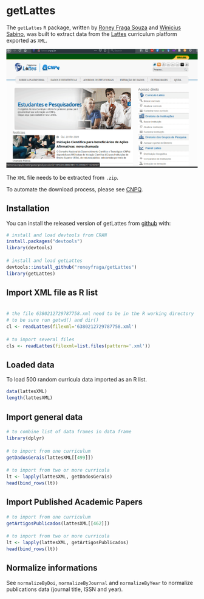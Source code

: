 
<!-- README.md is generated from README.Rmd. Please edit that file -->

# getLattes

<!-- badges: start -->

<!-- badges: end -->

The `getLattes` `R` package, written by [Roney Fraga
Souza](roneyfraga.com) and [Winicius
Sabino](https://stackoverflow.com/users/9278241/winicius-sabino), was
built to extract data from the [Lattes](http://lattes.cnpq.br/)
curriculum platform exported as `XML`.

![](docs/lattes_xml_download.gif)

The `XML` file needs to be extracted from `.zip`.

To automate the download process, please see
[CNPQ](https://github.com/josefson/CNPQ).

## Installation

You can install the released version of getLattes from
[github](https://CRAN.R-project.org) with:

``` r
# install and load devtools from CRAN
install.packages("devtools")
library(devtools)

# install and load getLattes
devtools::install_github("roneyfraga/getLattes")
library(getLattes)
```

## Import XML file as R list

``` r

# the file 6380212729787758.xml need to be in the R working directory 
# to be sure run getwd() and dir()
cl <- readLattes(filexml='6380212729787758.xml')

# to import several files
cls <- readLattes(filexml=list.files(pattern='.xml'))
```

## Loaded data

To load 500 random curricula data imported as an R list.

``` r
data(lattesXML)
length(lattesXML)
```

## Import general data

``` r
# to combine list of data frames in data frame
library(dplyr)

# to import from one curriculum 
getDadosGerais(lattesXML[[499]])

# to import from two or more curricula
lt <- lapply(lattesXML, getDadosGerais)
head(bind_rows(lt))
```

## Import Published Academic Papers

``` r
# to import from one curriculum 
getArtigosPublicados(lattesXML[[462]]) 

# to import from two or more curricula
lt <- lapply(lattesXML, getArtigosPublicados)
head(bind_rows(lt))
```

## Normalize informations

See `normalizeByDoi`, `normalizeByJournal` and `normalizeByYear` to
normalize publications data (journal title, ISSN and year).
